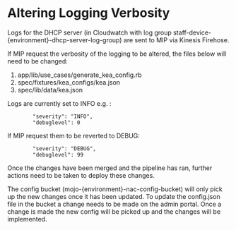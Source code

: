 # Altering Logging Verbosity

Logs for the DHCP server (in Cloudwatch with log group staff-device-{environment}-dhcp-server-log-group) are sent to MIP via Kinesis Firehose.

If MIP request the verbosity of the logging to be altered, the files below will need to be changed:

1. app/lib/use_cases/generate_kea_config.rb
2. spec/fixtures/kea_configs/kea.json
3. spec/lib/data/kea.json

Logs are currently set to INFO e.g. :

```
        "severity": "INFO",
        "debuglevel": 0

```

If MIP request them to be reverted to DEBUG:

```
        "severity": "DEBUG",
        "debuglevel": 99

```

Once the changes have been merged and the pipeline has ran, further actions need to be taken to deploy these changes.

The config bucket (mojo-{environment}-nac-config-bucket) will only pick up the new changes once it has been updated.
To update the config.json file in the bucket a change needs to be made on the admin portal. Once a change is made the new config will be picked up and the changes will be implemented.
